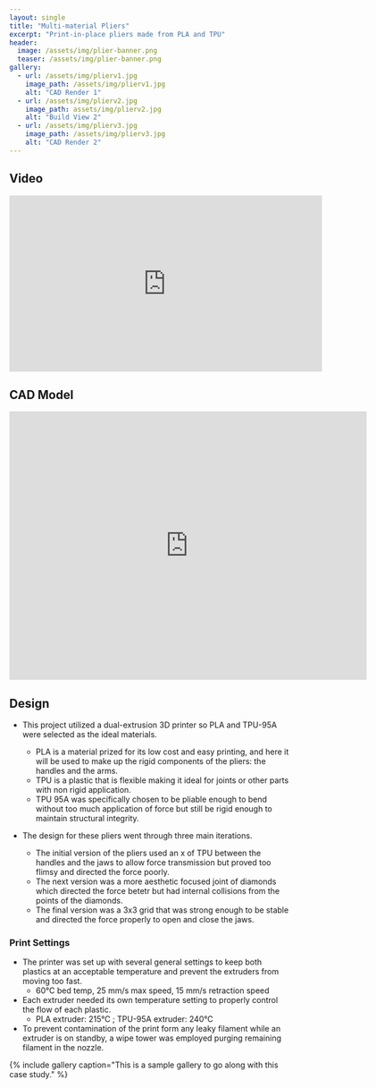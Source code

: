 ```yaml
---
layout: single
title: "Multi-material Pliers"
excerpt: "Print-in-place pliers made from PLA and TPU"
header:
  image: /assets/img/plier-banner.png
  teaser: /assets/img/plier-banner.png
gallery:
  - url: /assets/img/plierv1.jpg
    image_path: /assets/img/plierv1.jpg
    alt: "CAD Render 1"
  - url: /assets/img/plierv2.jpg
    image_path: assets/img/plierv2.jpg
    alt: "Build View 2"
  - url: /assets/img/plierv3.jpg
    image_path: /assets/img/plierv3.jpg
    alt: "CAD Render 2"
---
```


## Video
<iframe width="560" height="315" src="https://www.youtube.com/embed/" title="YouTube video player" frameborder="0" allow="accelerometer; autoplay; clipboard-write; encrypted-media; gyroscope; picture-in-picture; web-share" allowfullscreen></iframe>


## CAD Model
<iframe src="https://vanderbilt643.autodesk360.com/shares/public/SH35dfcQT936092f0e4339a4635e84757e84?mode=embed" width="640" height="480" allowfullscreen="true" webkitallowfullscreen="true" mozallowfullscreen="true"  frameborder="0"></iframe>

## Design

* This project utilized a dual-extrusion 3D printer so PLA and TPU-95A were selected as the ideal materials.
  * PLA is a material prized for its low cost and easy printing, and here it will be used to make up the rigid components of the pliers: the handles and the arms.
  * TPU is a plastic that is flexible making it ideal for joints or other parts with non rigid application.
  * TPU 95A was specifically chosen to be pliable enough to bend without too much application of force but still be rigid enough to maintain structural integrity.

* The design for these pliers went through three main iterations.
  * The initial version of the pliers used an x of TPU between the handles and the jaws to allow force transmission but proved too flimsy and directed the force poorly.
  * The next version was a more aesthetic focused joint of diamonds which directed the force betetr but had internal collisions from the points of the diamonds.
  * The final version was a 3x3 grid that was strong enough to be stable and directed the force properly to open and close the jaws.

### Print Settings

* The printer was set up with several general settings to keep both plastics at an acceptable temperature and prevent the extruders from moving too fast.
  * 60℃ bed temp, 25 mm/s max speed, 15 mm/s retraction speed
* Each extruder needed its own temperature setting to properly control the flow of each plastic.
  * PLA extruder: 215℃ ; TPU-95A extruder: 240℃
* To prevent contamination of the print form any leaky filament while an extruder is on standby, a wipe tower was employed purging remaining filament in the nozzle. 

{% include gallery caption="This is a sample gallery to go along with this case study." %}
